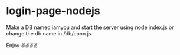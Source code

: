 # login-page-nodejs
Make a DB named iamyou and start the server using node index.js or change the db name in /db/conn.js.

Enjoy ✌✌✌✌
